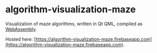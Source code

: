 # algorithm-visualization-maze

Visualization of maze algorithms, written in Qt QML, compiled as [WebAssembly](https://webassembly.org/).

Hosted here: [https://algorithm-visualization-maze.firebaseapp.com](https://algorithm-visualization-maze.firebaseapp.com).
